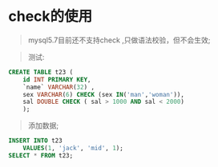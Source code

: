 # check的使用
> mysql5.7目前还不支持check ,只做语法校验，但不会生效;  <br>


> 测试:  <br>
```sql
CREATE TABLE t23 (
	id INT PRIMARY KEY,
	`name` VARCHAR(32) ,
	sex VARCHAR(6) CHECK (sex IN('man','woman')),
	sal DOUBLE CHECK ( sal > 1000 AND sal < 2000)
	);
```

> 添加数据;  <br>
```sql
INSERT INTO t23 
	VALUES(1, 'jack', 'mid', 1);
SELECT * FROM t23;
```